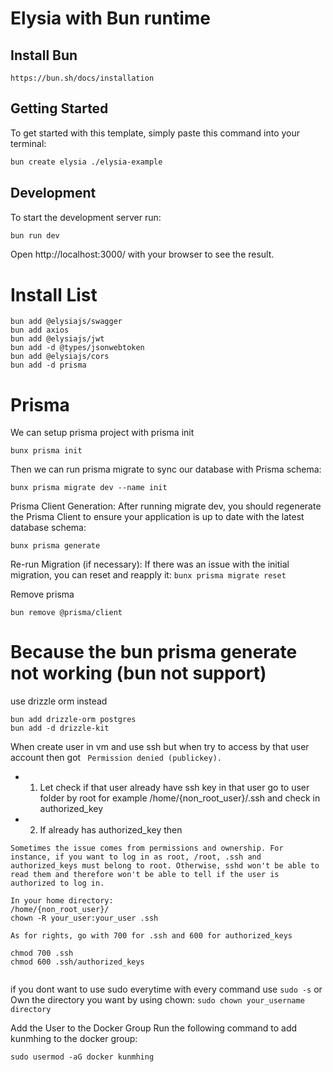 # Elysia with Bun runtime

## Install Bun

```
https://bun.sh/docs/installation
```

## Getting Started

To get started with this template, simply paste this command into your terminal:

```bash
bun create elysia ./elysia-example
```

## Development

To start the development server run:

```bash
bun run dev
```

Open http://localhost:3000/ with your browser to see the result.

# Install List

```
bun add @elysiajs/swagger
bun add axios
bun add @elysiajs/jwt
bun add -d @types/jsonwebtoken
bun add @elysiajs/cors
bun add -d prisma
```

# Prisma

We can setup prisma project with prisma init

`bunx prisma init`

Then we can run prisma migrate to sync our database with Prisma schema:

`bunx prisma migrate dev --name init`

Prisma Client Generation: After running migrate dev, you should regenerate the Prisma Client to ensure your application is up to date with the latest database schema:

`bunx prisma generate`

Re-run Migration (if necessary): If there was an issue with the initial migration, you can reset and reapply it:
`bunx prisma migrate reset`

Remove prisma

```bun remove prisma
bun remove @prisma/client
```

# Because the bun prisma generate not working (bun not support)

use drizzle orm instead

```
bun add drizzle-orm postgres
bun add -d drizzle-kit

```


When create user in vm and use ssh but when try to access by that user account then got 
` Permission denied (publickey).`
- 1. Let check if that user already have ssh key in that user go to user folder by root
    for example /home/{non_root_user}/.ssh and check in authorized_key

- 2. If already has authorized_key then
```
Sometimes the issue comes from permissions and ownership. For instance, if you want to log in as root, /root, .ssh and authorized_keys must belong to root. Otherwise, sshd won't be able to read them and therefore won't be able to tell if the user is authorized to log in.

In your home directory:
/home/{non_root_user}/
chown -R your_user:your_user .ssh

As for rights, go with 700 for .ssh and 600 for authorized_keys

chmod 700 .ssh
chmod 600 .ssh/authorized_keys


```

if you dont want to use sudo everytime with every command use 
`sudo -s`
or Own the directory you want by using chown:
`sudo chown your_username directory `

Add the User to the Docker Group
Run the following command to add kunmhing to the docker group:
```
sudo usermod -aG docker kunmhing
```